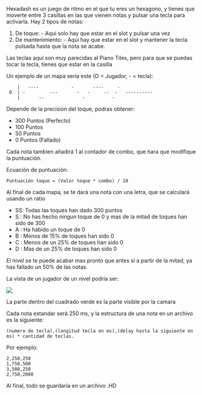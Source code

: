Hexadash es un juego de ritmo en el que tu eres un hexagono, y tienes que moverte entre 3 casillas en las que vienen notas y pulsar una tecla para activarla. Hay 2 tipos de notas:
1) De toque:
       - Aqui solo hay que estar en el slot y pulsar una vez
1) De mantenimiento:
        - Aqui hay que estar en el slot y mantener la tecla pulsada hasta que la nota se acabe.

Las teclas aqui son muy parecidas al Piano Tiles, pero para que se puedas tocar la tecla, tienes que estar en la casilla

Un ejemplo de un mapa sería este (O = Jugador, - = tecla):
```
    |   ----            -       ----     -  
 O  | -         ---       -   -     --  -   ----------
    |       --              -          -
```
Depende de la precisión del toque, podras obtener:
- 300 Puntos (Perfecto)
- 100 Puntos 
- 50 Puntos
- 0 Puntos (Fallado)

Cada nota tambien añadirá 1 al contador de combo, que hara que modifíque la puntuación.

Ecuación de puntuación:
```
Puntuación toque = (Valor toque * combo) / 10
```

Al final de cada mapa, se te dará una nota con una letra, que se calculará usando un ratio

- SS: Todas las toques han dado 300 puntos
- S : No has hecho ningun toque de 0 y mas de la mitad de toques han sido de 300
- A : Ha habido un toque de 0
- B : Menos de 15% de toques han sido 0
- C : Menos de un 25% de toques han sido 0
- D : Mas de un 25% de toques han sido 0

El nivel se te puede acabar mas pronto que antes si a partir de la mitad, ya has fallado un 50% de las notas.

La vista de un jugador de un nivel podría ser:

![](https://i.imgur.com/ggSwMRi.png)

La parte dentro del cuadrado verde es la parte visible por la camara


Cada nota estandar será 250 ms, y la estructura de una nota en un archivo es la siguiente:
```
(numero de tecla),(longitud tecla en ms),(delay hasta la siguiente en ms) * cantidad de teclas.
```

Por ejemplo:
```
2,250,250
1,750,500
3,500,250
2,750,2000
```

Al final, todo se guardaría en un archivo .HD 
